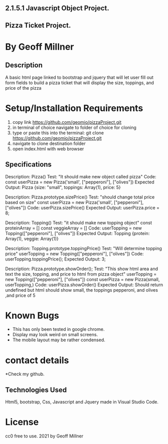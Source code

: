 ## 2.1.5.1 Javascript Object Project.

## Pizza Ticket Project.

# By Geoff Millner

## Description

A basic html page linked to bootstrap and jquery that will let user fill out form fields to build a pizza ticket that will display the size, toppings, and price of the pizza
  
# Setup/Installation Requirements

1. copy link https://github.com/geomio/pizzaProject.git
2. in terminal of choice navigate to folder of choice for cloning
3. type or paste this into the terminal: git clone https://github.com/geomio/pizzaProject.git
4. navigate to clone destination folder
5. open index.html with web browser

## Specifications
Description: Pizza()
Test: "It should make new object called pizza"
Code: const userPizza = new Pizza('small', ["pepperoni"], ["olives"])
Expected Output: Pizza {size: "small", toppings: Array(1), price: 5}

Description: Pizza.prototype.sizePrice()
Test: "should change total price based on size"
const userPizza = new Pizza('small', ["pepperoni"], ["olives"])
Code: userPizza.sizePrice()
Expected Output: userPizza.price = 8;

Description: Topping()
Test: "it should make new topping object"
const proteinArray = []
const veggieArray = []
Code: userTopping = new Topping(["pepperoni"], ["olives"])
Expected Output: Topping {protein: Array(1), veggie: Array(1)}

Description: Topping.prototype.toppingPrice()
Test: "Will determine topping price"
userTopping = new Topping(["pepperoni"], ["olives"])
Code: userTopping.toppingPrice();
Expected Output: 3;

Description: Pizza.prototype.showOrder();
Test: "This show html area and text the size, topping, and price to html from pizza object"
userTopping = new Topping(["pepperoni"], ["olives"])
const userPizza = new Pizza(small, userTopping,)
Code: userPizza.showOrder()
Expected Output: Should return undefined but html should show small, the toppings pepperoni, and olives ,and price of 5 
<!-- This is because math is not fully handled in total in this step it is Expected. -->

# Known Bugs

* This has only been tested in google chrome.
* Display may look weird on small screens.
* The mobile layout may be rather condensed.


# contact details

  

*Check my github.

  

## Technologies Used

  

 Html5, bootstrap, Css, Javascript and Jquery made in Visual Studio Code. 

  

# License

  
cc0 free to use. 2021 by Geoff Millner 
